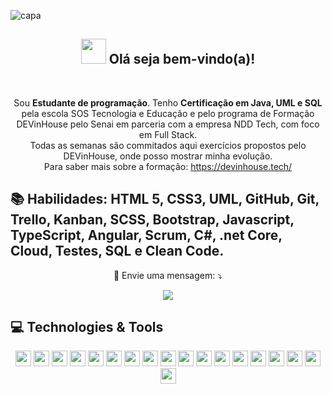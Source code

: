![capa](https://user-images.githubusercontent.com/79873793/119242093-a884d000-bb31-11eb-84ce-37359f011794.png)
<span align="center">

<h2 align="center"><img src="https://i.imgur.com/0hdZ65D.gif" width="40px"> Olá seja bem-vindo(a)!</h2>

</span>

<div align="center">
</div>

<br>
<p align="center">
  Sou <strong>Estudante de programação</strong>. Tenho <strong>Certificação em Java, UML e SQL</strong> pela escola SOS Tecnologia e Educação e pelo programa de Formação DEVinHouse pelo Senai em parceria com a empresa NDD Tech, com foco em Full Stack.<br/>
  Todas as semanas são commitados aqui exercícios propostos pelo DEVinHouse, onde posso mostrar minha evolução.<br>
  Para saber mais sobre a formação: <a href="https://devinhouse.tech/">https://devinhouse.tech/</a><br>
 </p>

 
  ## 📚 Habilidades: <strong>HTML 5, CSS3, UML, GitHub, Git, Trello, Kanban, SCSS, Bootstrap, Javascript, TypeScript, Angular, Scrum, C#, .net Core, Cloud, Testes, SQL e Clean Code.</strong>
  

<p align="center">
  💌 Envie uma mensagem: ⤵️
</p>

<p align="center">  
  
  <a href="https://www.linkedin.com/in/camilacassimiro" alt="Linkedin">
  <img src="https://img.shields.io/badge/-Linkedin-0e76a8?style=flat-square&logo=Linkedin&logoColor=white&link=https://www.linkedin.com/in/camila-cassimiro-5b851289/"/></a>
</p>  

## 💻 Technologies & Tools

<p align="center">
  
<img src="https://img.shields.io/badge/-JAVA-CB3837?style=flat-square&logo=java&logoColor=white" height="25"/>
<img src="https://img.shields.io/badge/-javascript-%23F7DF1E?style=flat-square&logo=javascript&logoColor=black" height="25"/>
<img src="https://img.shields.io/badge/-HTML5-E34F26?style=flat-square&logo=html5&logoColor=white" height="25"/>
<img src="https://img.shields.io/badge/-CSS3-1572B6?style=flat-square&logo=css3" height="25"/>
<img src="https://img.shields.io/badge/-MySQL-4479A1?style=flat-square&logo=mysql&logoColor=white" height="25"/>
<img src="https://img.shields.io/badge/-Git-black?style=flat-square&logo=git" height="25"/>
<img src="https://img.shields.io/badge/-GitHub-181717?style=flat-square&logo=github" height="25"/>
<img src="https://img.shields.io/badge/-Eclipse-2C2255?style=flat-square&logo=eclipse&logoColor=white" height="25"/>
<img src="https://img.shields.io/badge/-VSCode-007ACC?style=flat-square&logo=visual-studio-code&logoColor=white" height="25"/>
<img src="https://img.shields.io/badge/Bootstrap-563D7C?style=for-the-badge&logo=bootstrap&logoColor=white" height="25"/>
<img src="https://img.shields.io/badge/.NET-512BD4?style=for-the-badge&logo=dotnet&logoColor=white" height="25"/>
<img src="https://img.shields.io/badge/Angular-DD0031?style=for-the-badge&logo=angular&logoColor=white" height="25"/>
<img src="https://img.shields.io/badge/Cypress-17202C?style=for-the-badge&logo=cypress&logoColor=white" height="25"/>
<img src="https://img.shields.io/badge/Insomnia-5849be?style=for-the-badge&logo=Insomnia&logoColor=white" height="25"/>
<img src="https://img.shields.io/badge/Jasmine-8A4182?style=for-the-badge&logo=Jasmine&logoColor=white" height="25"/>
<img src="https://img.shields.io/badge/C%23-239120?style=for-the-badge&logo=c-sharp&logoColor=white" height="25"/>
<img src="https://img.shields.io/badge/TypeScript-007ACC?style=for-the-badge&logo=typescript&logoColor=white" height="25"/>
<img src="https://img.shields.io/badge/Trello-0052CC?style=for-the-badge&logo=trello&logoColor=white" height="25">
  
  
<!-- ## ⭐ GitHub Stats -->

<!-- <p align = "center">
  <img src = "https://github-readme-stats.vercel.app/api?username=camilacassimiro90&show_icons=true&theme=tokyonight&line_height=27">
  <img src = "https://github-readme-stats.vercel.app/api/top-langs/?username=camilacassimiro90&show=css,java,html,javascript,sql&theme=tokyonight">
</p>
 -->
